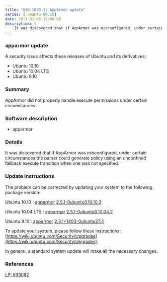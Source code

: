 ```yaml
---
title: "USN-1039-1: AppArmor update"
series: [ ubuntu-09.10]
date: 2011-01-06 12:00:00
description: |
    It was discovered that if AppArmor was misconfigured, under certain circumstances the parser could generate policy using an unconfined fallback execute transition when one was not specified. 
--- 
```

 
### apparmor update

A security issue affects these releases of Ubuntu and its derivatives:

* Ubuntu 10.10
* Ubuntu 10.04 LTS
* Ubuntu 9.10

### Summary

AppArmor did not properly handle execute permissions under certain circumstances.

### Software description

* apparmor 

### Details

It was discovered that if AppArmor was misconfigured, under certain circumstances the parser could generate policy using an unconfined fallback execute transition when one was not specified. 

### Update instructions

The problem can be corrected by updating your system to the following package version:

Ubuntu 10.10
 : [apparmor](https://launchpad.net/ubuntu/+source/apparmor) <span> [2.5.1-0ubuntu0.10.10.3](https://launchpad.net/ubuntu/+source/apparmor/2.5.1-0ubuntu0.10.10.3) </span> 

Ubuntu 10.04 LTS
 : [apparmor](https://launchpad.net/ubuntu/+source/apparmor) <span> [2.5.1-0ubuntu0.10.04.2](https://launchpad.net/ubuntu/+source/apparmor/2.5.1-0ubuntu0.10.04.2) </span> 

Ubuntu 9.10
 : [apparmor](https://launchpad.net/ubuntu/+source/apparmor) <span> [2.3.1+1403-0ubuntu27.4](https://launchpad.net/ubuntu/+source/apparmor/2.3.1+1403-0ubuntu27.4) </span> 

To update your system, please follow these instructions: [https://wiki.ubuntu.com/Security/Upgrades](https://wiki.ubuntu.com/Security/Upgrades).

In general, a standard system update will make all the necessary changes. 

### References

 [LP: 693082](https://launchpad.net/bugs/693082)
 
